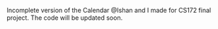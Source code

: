 Incomplete version of the Calendar @Ishan and I made for CS172 final project. The code will be updated soon.
